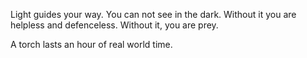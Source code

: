 Light guides your way. You can not see in the dark. 
Without it you are helpless and defenceless. Without it, you are prey.

A torch lasts an hour of real world time. 

